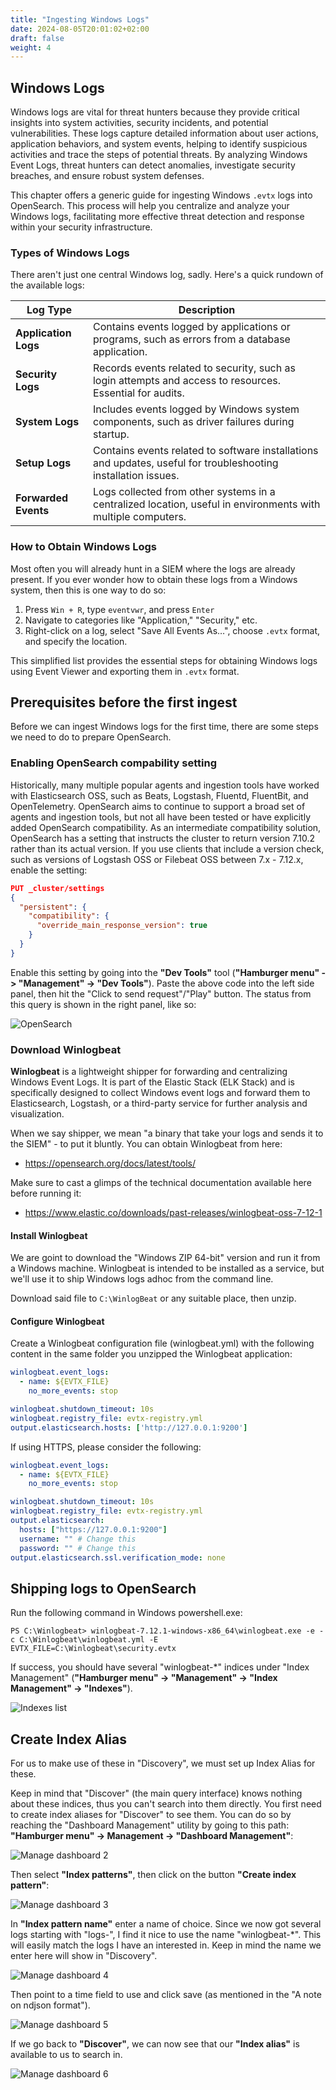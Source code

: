 ```yaml
---
title: "Ingesting Windows Logs"
date: 2024-08-05T20:01:02+02:00
draft: false
weight: 4
---
```


## Windows Logs

Windows logs are vital for threat hunters because they provide critical insights into system activities, security incidents, and potential vulnerabilities. These logs capture detailed information about user actions, application behaviors, and system events, helping to identify suspicious activities and trace the steps of potential threats. By analyzing Windows Event Logs, threat hunters can detect anomalies, investigate security breaches, and ensure robust system defenses.

This chapter offers a generic guide for ingesting Windows `.evtx` logs into OpenSearch. This process will help you centralize and analyze your Windows logs, facilitating more effective threat detection and response within your security infrastructure.

### Types of Windows Logs

There aren't just one central Windows log, sadly. Here's a quick rundown of the available logs:

| **Log Type**       | **Description**                                                                                          |
|--------------------|----------------------------------------------------------------------------------------------------------|
| **Application Logs** | Contains events logged by applications or programs, such as errors from a database application. |
| **Security Logs**   | Records events related to security, such as login attempts and access to resources. Essential for audits. |
| **System Logs**     | Includes events logged by Windows system components, such as driver failures during startup.               |
| **Setup Logs**      | Contains events related to software installations and updates, useful for troubleshooting installation issues. |
| **Forwarded Events** | Logs collected from other systems in a centralized location, useful in environments with multiple computers. |

### How to Obtain Windows Logs

Most often you will already hunt in a SIEM where the logs are already present. If you ever wonder how to obtain these logs from a Windows system, then this is one way to do so:

1. Press `Win + R`, type `eventvwr`, and press `Enter`
2. Navigate to categories like "Application," "Security," etc.
3. Right-click on a log, select "Save All Events As…", choose `.evtx` format, and specify the location.

This simplified list provides the essential steps for obtaining Windows logs using Event Viewer and exporting them in `.evtx` format.

## Prerequisites before the first ingest

Before we can ingest Windows logs for the first time, there are some steps we need to do to prepare OpenSearch. 

### Enabling OpenSearch compability setting

Historically, many multiple popular agents and ingestion tools have worked with Elasticsearch OSS, such as Beats, Logstash, Fluentd, FluentBit, and OpenTelemetry. OpenSearch aims to continue to support a broad set of agents and ingestion tools, but not all have been tested or have explicitly added OpenSearch compatibility. As an intermediate compatibility solution, OpenSearch has a setting that instructs the cluster to return version 7.10.2 rather than its actual version. If you use clients that include a version check, such as versions of Logstash OSS or Filebeat OSS between 7.x - 7.12.x, enable the setting:

```json
PUT _cluster/settings
{
  "persistent": {
    "compatibility": {
      "override_main_response_version": true
    }
  }
}
```

Enable this setting by going into the __"Dev Tools"__ tool (__"Hamburger menu" -> "Management" -> "Dev Tools"__). Paste the above code into the left side panel, then hit the "Click to send request"/"Play" button. The status from this query is shown in the right panel, like so: 

![OpenSearch](/images/opensearch-devtools.png)

### Download Winlogbeat

**Winlogbeat** is a lightweight shipper for forwarding and centralizing Windows Event Logs. It is part of the Elastic Stack (ELK Stack) and is specifically designed to collect Windows event logs and forward them to Elasticsearch, Logstash, or a third-party service for further analysis and visualization.

When we say shipper, we mean "a binary that take your logs and sends it to the SIEM" - to put it bluntly. You can obtain Winlogbeat from here:

* https://opensearch.org/docs/latest/tools/

Make sure to cast a glimps of the technical documentation available here before running it: 

* https://www.elastic.co/downloads/past-releases/winlogbeat-oss-7-12-1

#### Install Winlogbeat

We are goint to download the "Windows ZIP 64-bit" version and run it from a Windows machine. Winlogbeat is intended to be installed as a service, but we'll use it to ship Windows logs adhoc from the command line. 

Download said file to ```C:\WinlogBeat``` or any suitable place, then unzip.

#### Configure Winlogbeat

Create a Winlogbeat configuration file (winlogbeat.yml) with the following content in the same folder you unzipped the Winlogbeat application:

```yaml
winlogbeat.event_logs:
  - name: ${EVTX_FILE} 
    no_more_events: stop

winlogbeat.shutdown_timeout: 10s 
winlogbeat.registry_file: evtx-registry.yml 
output.elasticsearch.hosts: ['http://127.0.0.1:9200']
```

If using HTTPS, please consider the following:

```yaml
winlogbeat.event_logs:
  - name: ${EVTX_FILE} 
    no_more_events: stop

winlogbeat.shutdown_timeout: 10s 
winlogbeat.registry_file: evtx-registry.yml 
output.elasticsearch:
  hosts: ["https://127.0.0.1:9200"]
  username: "" # Change this
  password: "" # Change this
output.elasticsearch.ssl.verification_mode: none
```

## Shipping logs to OpenSearch

Run the following command in Windows powershell.exe:

```
PS C:\Winlogbeat> winlogbeat-7.12.1-windows-x86_64\winlogbeat.exe -e -c C:\Winlogbeat\winlogbeat.yml -E EVTX_FILE=C:\Winlogbeat\security.evtx
```

If success, you should have several "winlogbeat-*" indices under "Index Management" (__"Hamburger menu" -> "Management" -> "Index Management" -> "Indexes"__). 

![Indexes list](/images/winlogbeat-indexes-list.png)

## Create Index Alias 

For us to make use of these in "Discovery", we must set up Index Alias for these.

Keep in mind that "Discover" (the main query interface) knows nothing about these indices, thus you can't search into them directly. You first need to create index aliases for "Discover" to see them. You can do so by reaching the "Dashboard Management" utility by going to this path: __"Hamburger menu" -> Management -> "Dashboard Management"__: 

![Manage dashboard 2](/images/manage-dashboard-2.png)

Then select __"Index patterns"__, then click on the button __"Create index pattern"__:

![Manage dashboard 3](/images/manage-dashboard-3.png)

In __"Index pattern name"__ enter a name of choice. Since we now got several logs starting with "logs-", I find it nice to use the name "winlogbeat-*". This will easily match the logs I have an interested in. Keep in mind the name we enter here will show in "Discovery".

![Manage dashboard 4](/images/winlogbeat-index-pattern.png)

Then point to a time field to use and click save (as mentioned in the "A note on ndjson format").

![Manage dashboard 5](/images/winlogbeat-index-pattern-time.png)

If we go back to __"Discover"__, we can now see that our __"Index alias"__ is available to us to search in. 

![Manage dashboard 6](/images/winlogbeat-discovery.png)

